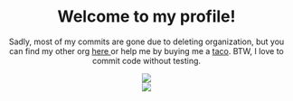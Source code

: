 <h1 align="center">Welcome to my profile!</h1>
<p align="center">Sadly, most of my commits are gone due to deleting organization, but you can find my other org <a href="https://entityevolution.github.io/">here </a>or help me by buying me a <a href="https://www.buymeacoffee.com/bombayV">taco</a>. BTW, I love to commit code without testing. </p>
<p align="center">
  <a href="https://github.com/BombayV">
    <img src="https://github-readme-stats.vercel.app/api?username=BombayV&count_private=true&show_icons=true&theme=omni"/>
    <br>
    <img src="https://komarev.com/ghpvc/?username=BombayV&style=flat-square"/>
  </a>
</p>
